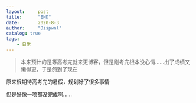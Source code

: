 ```yaml
---
layout:     post
title:      "END"
date:       2020-8-3
author:     "Dispwnl"
catalog: true
tags:
    - 日常
---
```

> 本来预计的是等高考完就来更博客，但是刚考完根本没心情……出了成绩又懒得更，于是鸽到了现在

原来很期待高考完的暑假，规划好了很多事情

但是好像一项都没完成啊……

